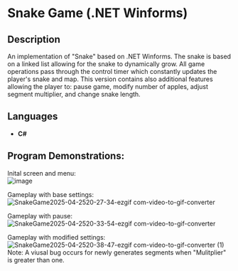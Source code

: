 <h1>Snake Game (.NET Winforms)</h1>

<h2>Description</h2>
An implementation of "Snake" based on .NET Winforms. The snake is based on a linked list allowing for the snake to dynamically grow. All game operations pass through the control timer which constantly updates the player's snake and map. This version contains also additional features allowing the player to: pause game, modify number of apples, adjust segment multiplier, and change snake length. 
<br/>

<h2>Languages</h2>

- <b>C#</b> 

<h2>Program Demonstrations:</h2>

Inital screen and menu:
<br />
![image](https://github.com/user-attachments/assets/b3e2cdf0-bf94-4761-bed2-33bd4a2a0969)
<br />

Gameplay with base settings:
<br />
![SnakeGame2025-04-2520-27-34-ezgif com-video-to-gif-converter](https://github.com/user-attachments/assets/4d490553-0ad8-414a-84e9-ff67033ee4ae)
<br />

Gameplay with pause:
<br />
![SnakeGame2025-04-2520-33-54-ezgif com-video-to-gif-converter](https://github.com/user-attachments/assets/1850bc83-1bea-4a0b-ab80-58c5c7e8ae1e)
<br />

Gameplay with modified settings:
<br />
![SnakeGame2025-04-2520-38-47-ezgif com-video-to-gif-converter (1)](https://github.com/user-attachments/assets/44f9a3d9-b450-491b-a69c-e6deaaef4516)
<br />
Note: A viusal bug occurs for newly generates segments when "Mulitplier" is greater than one.

<!--
 ```diff
- text in red
+ text in green
! text in orange
# text in gray
@@ text in purple (and bold)@@
```
--!>
